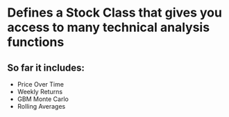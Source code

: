 # Defines a Stock Class that gives you access to many technical analysis functions

## So far it includes:
  * Price Over Time
  * Weekly Returns
  * GBM Monte Carlo 
  * Rolling Averages
